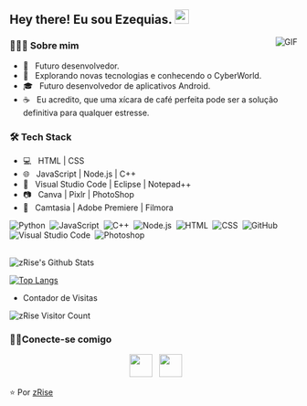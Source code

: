 <h2> Hey there! Eu sou Ezequias. <img src="https://github.com/souvikguria98/souvikguria98/blob/master/Hi.gif" width="25"></h2>
<img align="right" alt="GIF" src="https://github.com/Adam-pw/Adam-pw/blob/main/animation_500_kxa883sd.gif?raw=true"/>

<h3> 👨🏻‍💻 Sobre mim </h3>

- 🔭 &nbsp; Futuro desenvolvedor.
- 🤔 &nbsp; Explorando novas tecnologias e conhecendo o CyberWorld.
- 🎓 &nbsp; Futuro desenvolvedor de aplicativos Android.
- ☕ &nbsp; Eu acredito, que uma xícara de café perfeita pode ser a solução definitiva para qualquer estresse.

<h3>🛠 Tech Stack</h3>

- 💻 &nbsp; HTML | CSS
- 🌐 &nbsp; JavaScript | Node.js | C++
- 🔧 &nbsp; Visual Studio Code | Eclipse | Notepad++
- 📷 &nbsp; Canva | Pixlr | PhotoShop
- 🎥 &nbsp; Camtasia | Adobe Premiere | Filmora 

![Python](https://img.shields.io/badge/-Python-05122A?style=flat&logo=python)&nbsp;
![JavaScript](https://img.shields.io/badge/-JavaScript-05122A?style=flat&logo=javascript)&nbsp;
![C++](https://img.shields.io/badge/-C++-05122A?style=flat&logo=C%2B%2B&logoColor=00599C)&nbsp;
![Node.js](https://img.shields.io/badge/-Node.js-05122A?style=flat&logo=node.js)&nbsp;
![HTML](https://img.shields.io/badge/-HTML-05122A?style=flat&logo=HTML5)&nbsp;
![CSS](https://img.shields.io/badge/-CSS-05122A?style=flat&logo=CSS3&logoColor=1572B6)&nbsp;
![GitHub](https://img.shields.io/badge/-GitHub-05122A?style=flat&logo=github)&nbsp;
![Visual Studio Code](https://img.shields.io/badge/-Visual%20Studio%20Code-05122A?style=flat&logo=visual-studio-code&logoColor=007ACC)&nbsp;
![Photoshop](https://img.shields.io/badge/-Photoshop-05122A?style=flat&logo=adobe-photoshop)&nbsp;

<br>

<img align="center" src="https://github-readme-stats.vercel.app/api?username=zRise&include_all_commits=true&count_private=true&show_icons=true&line_height=20&title_color=7A7ADB&icon_color=2234AE&text_color=D3D3D3&bg_color=0,000000,130F40" alt="zRise's Github Stats">

</br>

[![Top Langs](https://github-readme-stats.vercel.app/api/top-langs/?username=zRise&layout=compact&text_color=daf7dc&bg_color=151515)](https://github.com/zRise)

- Contador de Visitas
<img align="center" src="https://profile-counter.glitch.me/zRise/count.svg" alt="zRise Visitor Count">

<h3> 🤝🏻Conecte-se comigo </h3>

<p align="center">
&nbsp; <a href="https://www.youtube.com/watch?v=dQw4w9WgXcQ" target="_blank" rel="noopener noreferrer"><img src="https://imgur.com/q8wWcRk.png" width="40" /></a> 
&nbsp; <a href="https://www.youtube.com/watch?v=dQw4w9WgXcQ" target="_blank" rel="noopener noreferrer"><img src="https://imgur.com/QjiL9WH.png"  width="40" /></a>
</p>

⭐️ Por [zRise](https://github.com/zRise)
